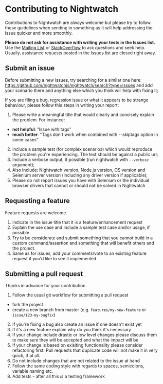 # Contributing to Nightwatch

Contributions to Nightwatch are always welcome but please try to follow these guidelines when sending in something as it will help addressing the issue quicker and more smoothly.

__Please do not ask for assistance with writing your tests in the Issues list.__ Use the [Mailing List](https://groups.google.com/forum/#!forum/nightwatchjs) or [StackOverflow](http://stackoverflow.com/questions/tagged/nightwatch.js) to ask questions and seek help. Usually, assistance requests posted in the Issues list are closed right away.

## Submit an issue

Before submitting a new issues, try searching for a similar one here: https://github.com/nightwatchjs/nightwatch/search?type=Issues and add your scenario there and anything else which you think will help with fixing it;
 
If you are filing a bug, regression issue or what it appears to be strange behaviour, please follow this steps in writing your report:

1. Please write a meaningful  title that would clearly and concisely explain the problem. 
  For instance:
  - __not helpful__: "Issue with tags"
  - __much better__: "Tags don't work when combined with --skiptags option in some cases"
2. Include a sample test (for complex scenarios) which would reproduce the problem you're experiencing. The test should be against a public url;
3. Include a verbose output, if possible (run nightwatch with `--verbose` argument);
4. Also include: Nightwatch version, Node.js version, OS version and Selenium server version (including any driver version if applicable);
5. Please do not report issues you have with Selenium or the individual browser drivers that cannot or should not be solved in Nightwatch

## Requesting a feature
Feature requests are welcome. 

1. Indicate in the issue title that it is a feature/enhancement request
2. Explain the use case and include a sample test case and/or usage, if possible 
3. Try to be considerate and submit something that you cannot build in a custom command/assertion and something that will benefit others and the project.
4. Same as for issues, add your comments/vote to an existing feature request if you'd like to see it implemented

## Submitting a pull request
Thanks in advance for your contribution.

1. Follow the usual git workflow for submitting a pull request
  
  * fork the project
  * create a new branch from master (e.g. `features/my-new-feature` or `issue/123-my-bugfix`)
2. If you're fixing a bug also create an issue if one doesn't exist yet
3. If it's a new feature explain why do you think it's necessary
4. If your change include drastic or low level changes please discuss them to make sure they will be accepted and what the impact will be
5. If your change is based on exisiting functionality please consider refactoring first. Pull requests that duplicate code will not make it in very quick, if at all.
6. Do not include changes that are not related to the issue at hand
6. Follow the same coding style with regards to spaces, semicolons, variable naming etc. 
7. Add tests - after all this _is_ a testing framework


